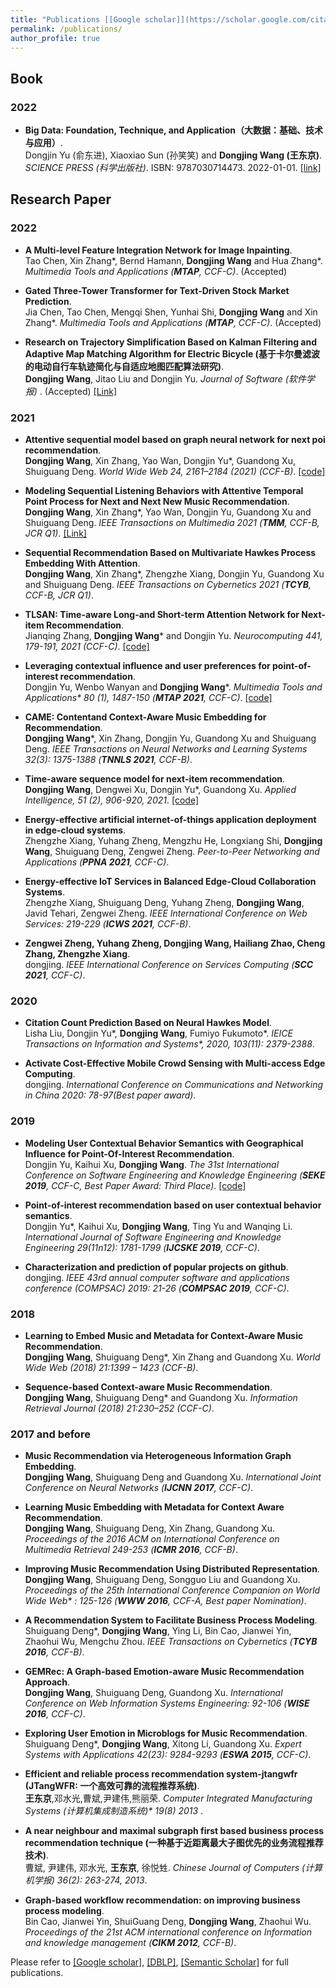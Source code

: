 ```yaml
---
title: "Publications [[Google scholar]](https://scholar.google.com/citations?user=D1_RC_kAAAAJ&hl=zh-CN), [[DBLP]](https://dblp.org/pid/121/4337.html), [[Semantic Scholar]](https://www.semanticscholar.org/author/2940191)"
permalink: /publications/
author_profile: true
---
```

<!--上述代码必须从第一行开始-->


## Book
### 2022
* <b>Big Data: Foundation, Technique, and Application（大数据：基础、技术与应用）</b>. 
<br> Dongjin Yu (俞东进), Xiaoxiao Sun (孙笑笑) and <b>Dongjing Wang (王东京)</b>. <i>SCIENCE PRESS (科学出版社)</i>. ISBN: 9787030714473. 2022-01-01. [[link]](https://item.jd.com/13621500.html) <br>


## Research Paper
### 2022
* <b>A Multi-level Feature Integration Network for Image Inpainting</b>. 
<br> Tao Chen, Xin Zhang\*, Bernd Hamann, <b>Dongjing Wang</b> and Hua Zhang\*. <i>Multimedia Tools and Applications (**MTAP**, CCF-C)</i>. (Accepted) <br>

* <b>Gated Three-Tower Transformer for Text-Driven Stock Market Prediction</b>. 
<br> Jia Chen, Tao Chen, Mengqi Shen, Yunhai Shi, <b>Dongjing Wang</b> and Xin Zhang\*. <i>Multimedia Tools and Applications (**MTAP**, CCF-C)</i>. (Accepted) <br>

* <b>Research on Trajectory Simplification Based on Kalman Filtering and Adaptive Map Matching Algorithm for Electric Bicycle (基于卡尔曼滤波的电动自行车轨迹简化与自适应地图匹配算法研究)</b>. 
<br> <b>Dongjing Wang</b>, Jitao Liu and Dongjin Yu. <i>Journal of Software (软件学报) </i>. (Accepted)
[[Link]](http://www.jos.org.cn/jos/article/abstract/La006) <br>


### 2021
* <b>Attentive sequential model based on graph neural network for next poi recommendation</b>. 
<br> <b>Dongjing Wang</b>, Xin Zhang, Yao Wan, Dongjin Yu\*, Guandong Xu, Shuiguang Deng. <i> World Wide Web 24, 2161–2184 (2021) (CCF-B)</i>. [[code]](https://github.com/HduDBSI/ASGNN) <br>

* <b>Modeling Sequential Listening Behaviors with Attentive Temporal Point Process for Next and Next New Music Recommendation</b>. 
<br> <b>Dongjing Wang</b>, Xin Zhang\*, Yao Wan, Dongjin Yu, Guandong Xu and Shuiguang Deng. <i>IEEE Transactions on Multimedia 2021 (**TMM**, CCF-B, JCR Q1)</i>. [[Link]](https://doi.org/10.1109/TMM.2021.3114545) <br>

* <b>Sequential Recommendation Based on Multivariate Hawkes Process Embedding With Attention</b>. 
<br> <b>Dongjing Wang</b>, Xin Zhang\*, Zhengzhe Xiang, Dongjin Yu, Guandong Xu and Shuiguang Deng. <i>IEEE Transactions on Cybernetics 2021 (**TCYB**, CCF-B, JCR Q1)</i>. <br>

* <b>TLSAN: Time-aware Long-and Short-term Attention Network for Next-item Recommendation</b>. 
<br> Jianqing Zhang, <b> Dongjing Wang</b>\* and Dongjin Yu. <i>Neurocomputing 441, 179-191, 2021 (CCF-C)</i>. [[code]](https://github.com/TsingZ0/TLSAN) <br>


* <b>Leveraging contextual influence and user preferences for point-of-interest recommendation</b>. 
<br>  Dongjin Yu, Wenbo Wanyan and <b> Dongjing Wang</b>\*. <i>Multimedia Tools and Applications* 80 (1), 1487-150 (**MTAP 2021**, CCF-C)</i>. [[code]](http://dbsi.hdu.edu.cn/CPAM/) <br>

* <b>CAME: Contentand Context-Aware Music Embedding for Recommendation</b>. 
<br> <b>Dongjing Wang</b>\*, Xin Zhang, Dongjin Yu, Guandong Xu and Shuiguang Deng. <i>IEEE Transactions on Neural Networks and Learning Systems 32(3): 1375-1388 (**TNNLS 2021**, CCF-B)</i>.  <br>

* <b> Time-aware sequence model for next-item recommendation</b>. 
<br> <b> Dongjing Wang</b>, Dengwei Xu, Dongjin Yu\*, Guandong Xu. <i>Applied Intelligence, 51 (2), 906-920, 2021</i>.  [[code]](https://github.com/vallzey/IDLSTM) <br>

* <b> Energy-effective artificial internet-of-things application deployment in edge-cloud systems</b>. 
<br> Zhengzhe Xiang, Yuhang Zheng, Mengzhu He, Longxiang Shi, <b>Dongjing Wang</b>, Shuiguang Deng, Zengwei Zheng. <i>Peer-to-Peer Networking and Applications (**PPNA 2021**, CCF-C)</i>.  <br>

* <b> Energy-effective IoT Services in Balanced Edge-Cloud Collaboration Systems</b>. 
<br> Zhengzhe Xiang, Shuiguang Deng, Yuhang Zheng, <b>Dongjing Wang</b>, Javid Tehari, Zengwei Zheng. <i> IEEE International Conference on Web Services: 219-229 (**ICWS 2021**, CCF-B)</i>.  <br>

* <b> Zengwei Zheng, Yuhang Zheng, <b>Dongjing Wang</b>, Hailiang Zhao, Cheng Zhang, Zhengzhe Xiang</b>. 
<br> dongjing. <i>IEEE International Conference on Services Computing (**SCC 2021**, CCF-C)</i>.  <br>

### 2020

* <b> Citation Count Prediction Based on Neural Hawkes Model</b>. 
<br> Lisha Liu, Dongjin Yu\*, <b> Dongjing Wang</b>, Fumiyo Fukumoto\*. <i>IEICE Transactions on Information and Systems*, 2020, 103(11): 2379-2388</i>.  <br>

* <b> Activate Cost-Effective Mobile Crowd Sensing with Multi-access Edge Computing</b>. 
<br> dongjing. <i>International Conference on Communications and Networking in China 2020: 78-97(Best paper award)</i>.  <br>



### 2019

* <b> Modeling User Contextual Behavior Semantics with Geographical Influence for Point-Of-Interest Recommendation</b>. 
<br> Dongjin Yu, Kaihui Xu, <b> Dongjing Wang</b>. <i>The 31st International Conference on Software Engineering and Knowledge Engineering (**SEKE 2019**, CCF-C, Best Paper Award: Third Place)</i>. [[code]](https://github.com/Skyexu/HeteGeoRankRec) <br>


* <b> Point-of-interest recommendation based on user contextual behavior semantics</b>. 
<br> Dongjin Yu\*, Kaihui Xu, <b>Dongjing Wang</b>, Ting Yu and Wanqing Li. <i>International Journal of Software Engineering and Knowledge Engineering 29(11n12): 1781-1799 (**IJCSKE 2019**, CCF-C)</i>.  <br>


* <b> Characterization and prediction of popular projects on github</b>. 
<br> dongjing. <i>IEEE 43rd annual computer software and applications conference (COMPSAC) 2019: 21-26 (**COMPSAC 2019**, CCF-C)</i>.  <br>

### 2018 

* <b> Learning to Embed Music and Metadata for Context-Aware Music Recommendation</b>. 
<br> <b>Dongjing Wang</b>, Shuiguang Deng\*, Xin Zhang and Guandong Xu. <i>World Wide Web (2018) 21:1399 – 1423 (CCF-B)</i>.  <br>

* <b> Sequence-based Context-aware Music Recommendation</b>. 
<br> <b>Dongjing Wang</b>, Shuiguang Deng\* and Guandong Xu. <i>Information Retrieval Journal (2018) 21:230–252 (CCF-C)</i>.  <br>



### 2017 and before

* <b> Music Recommendation via Heterogeneous Information Graph Embedding</b>. 
<br> <b>Dongjing Wang</b>, Shuiguang Deng and Guandong Xu. <i> International Joint Conference on Neural Networks (**IJCNN 2017**, CCF-C)</i>.  <br>


* <b> Learning Music Embedding with Metadata for Context Aware Recommendation</b>. 
<br> <b>Dongjing Wang</b>, Shuiguang Deng, Xin Zhang, Guandong Xu. <i> Proceedings of the 2016 ACM on International Conference on Multimedia Retrieval 249-253 (**ICMR 2016**, CCF-B)</i>.  <br>


* <b> Improving Music Recommendation Using Distributed Representation</b>. 
<br> <b>Dongjing Wang</b>, Shuiguang Deng, Songguo Liu and Guandong Xu. <i>Proceedings of the 25th International Conference Companion on World Wide Web* : 125-126 (**WWW 2016**, CCF-A, Best paper Nomination)</i>.  <br>

* <b> A Recommendation System to Facilitate Business Process Modeling</b>. 
<br> Shuiguang Deng\*, <b>Dongjing Wang</b>, Ying Li, Bin Cao, Jianwei Yin, Zhaohui Wu, Mengchu Zhou. <i>IEEE Transactions on Cybernetics (**TCYB 2016**, CCF-B)</i>.  <br>

* <b> GEMRec: A Graph-based Emotion-aware Music Recommendation Approach</b>. 
<br> <b>Dongjing Wang</b>, Shuiguang Deng, Guandong Xu. <i>International Conference on Web Information Systems Engineering: 92-106 (**WISE 2016**, CCF-C)</i>.  <br>

* <b> Exploring User Emotion in Microblogs for Music Recommendation</b>. 
<br> Shuiguang Deng\*, <b>Dongjing Wang</b>, Xitong Li, Guandong Xu. <i>Expert Systems with Applications 42(23): 9284-9293 (**ESWA 2015**, CCF-C)</i>.  <br>

* <b> Efficient and reliable process recommendation system-jtangwfr (JTangWFR: 一个高效可靠的流程推荐系统)</b>. 
<br> <b>王东京</b>,邓水光,曹斌,尹建伟,熊丽荣. <i>Computer Integrated Manufacturing Systems (计算机集成制造系统)* 19(8) 2013 </i>.  <br>

* <b> A near neighbour and maximal subgraph first based business process recommendation technique (一种基于近距离最大子图优先的业务流程推荐技术)</b>. 
<br> 曹斌, 尹建伟, 邓水光, <b>王东京</b>, 徐悦甡. <i>Chinese Journal of Computers (计算机学报) 36(2): 263-274, 2013</i>.  <br>

* <b> Graph-based workflow recommendation: on improving business process modeling</b>. 
<br> Bin Cao, Jianwei Yin, ShuiGuang Deng, <b>Dongjing Wang</b>, Zhaohui Wu. <i>Proceedings of the 21st ACM international conference on Information and knowledge management (**CIKM 2012**, CCF-B)</i>.  <br>




Please refer to [[Google scholar]](https://scholar.google.com/citations?user=D1_RC_kAAAAJ&hl=zh-CN), [[DBLP]](https://dblp.org/pid/121/4337.html), [[Semantic Scholar]](https://www.semanticscholar.org/author/2940191) for full publications.

<!-- refer to https://yubowen-ph.github.io/publications/-->
